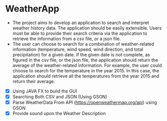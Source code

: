 # WeatherApp
- The project aims to develop an application to search and interpret weather history data. The application should be easily extensible. Users must be able to provide their search criteria via the application to retrieve the information from a csv file, or a json file.
- The user can choose to search for a combination of weather-related information (temperature, wind speed, wind direction, and total precipitation) for a given date. If the given date is not complete, as figured in the csv file, or the json file, the application should return the average of the weather-related information. For example, the user could choose to search for the temperature in the year 2015. In this case, the application should retrieve all the temperatures from the year 2015 and return their average.
- [x] Using JAVA FX to build the GUI
- [x] Searching Both CSV and JSON (Using GSON)
- [x] Parse WeatherData From API (https://openweathermap.org/api) using GSON
- [x] Provide sound upon the Weather Description